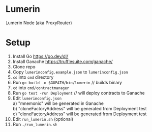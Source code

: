# Lumerin

Lumerin Node (aka ProxyRouter)

# Setup
1. Install Go https://go.dev/dl/
2. Install Ganache https://trufflesuite.com/ganache/
3. Clone repo
4. Copy `lumerinconfig.example.json` to `lumerinconfig.json`
5. `cd` into `cmd` directory
6. Run `go build -o $GOPATH/bin/lumerin` // builds binary
7. `cd` into `cmd/contractmanager`
8. Run `go test -run Deployment` // will deploy contracts to Ganache
9. Edit `lumerinconfig.json`<br/>
    a) "mnemonic" will be generated in Ganache<br/>
    b) "cloneFactoryAddress" will be generated from Deployment test<br/>
    c) "cloneFactoryAddress" will be generated from Deployment test<br/>
10. Edit `run_lumerin.sh` (optional)
11. Run `./run_lumerin.sh`
